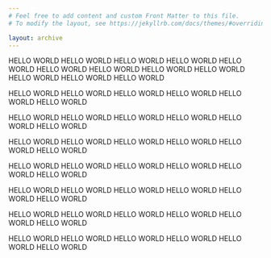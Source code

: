 ```yaml
---
# Feel free to add content and custom Front Matter to this file.
# To modify the layout, see https://jekyllrb.com/docs/themes/#overriding-theme-defaults

layout: archive
---
```


HELLO WORLD  HELLO WORLD  HELLO WORLD  HELLO WORLD
HELLO WORLD
HELLO WORLD
HELLO WORLD  HELLO WORLD  HELLO WORLD  HELLO WORLD
HELLO WORLD
HELLO WORLD

HELLO WORLD  HELLO WORLD  HELLO WORLD  HELLO WORLD
HELLO WORLD
HELLO WORLD

HELLO WORLD  HELLO WORLD  HELLO WORLD  HELLO WORLD
HELLO WORLD
HELLO WORLD

HELLO WORLD  HELLO WORLD  HELLO WORLD  HELLO WORLD
HELLO WORLD
HELLO WORLD

HELLO WORLD  HELLO WORLD  HELLO WORLD  HELLO WORLD
HELLO WORLD
HELLO WORLD

HELLO WORLD  HELLO WORLD  HELLO WORLD  HELLO WORLD
HELLO WORLD
HELLO WORLD

HELLO WORLD  HELLO WORLD  HELLO WORLD  HELLO WORLD
HELLO WORLD
HELLO WORLD

HELLO WORLD  HELLO WORLD  HELLO WORLD  HELLO WORLD
HELLO WORLD
HELLO WORLD

